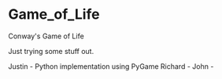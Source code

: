 # Game_of_Life
Conway's Game of Life

Just trying some stuff out.

Justin - Python implementation using PyGame
Richard -
John - 
